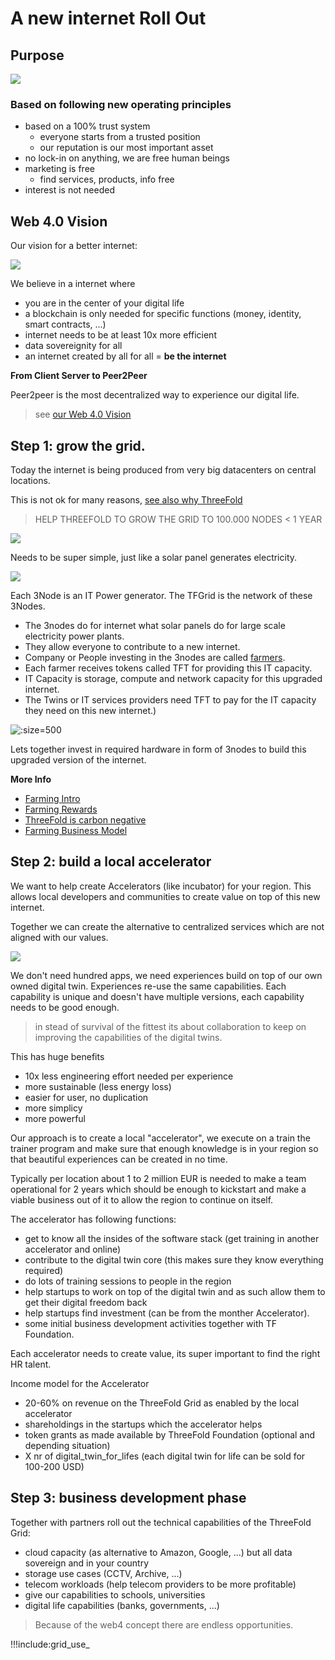 # A new internet Roll Out

## Purpose

![](img/bhag.jpg)

### Based on following new operating principles

- based on a 100% trust system
  - everyone starts from a trusted position
  - our reputation is our most important asset
- no lock-in on anything, we are free human beings
- marketing is free
  - find services, products, info free
- interest is not needed

## Web 4.0 Vision

Our vision for a better internet:

![](img/internet_evolution.jpg)

We believe in a internet where
- you are in the center of your digital life
- a blockchain is only needed for specific functions (money, identity, smart contracts, ...)
- internet needs to be at least 10x more efficient
- data sovereignity for all
- an internet created by all for all = **be the internet**

**From Client Server to Peer2Peer**

Peer2peer is the most decentralized way to experience our digital life.

> see [our Web 4.0 Vision](rollout_web4)

## Step 1: grow the grid.

Today the internet is being produced from very big datacenters on central locations.

This is not ok for many reasons, [see also why ThreeFold](threefold:why_intro)

> HELP THREEFOLD TO GROW THE GRID TO 100.000 NODES < 1 YEAR

![](img/power_generation.jpg)

Needs to be super simple, just like a solar panel generates electricity.

![](img/power_generator_comparison.jpg)

Each 3Node is an IT Power generator. The TFGrid is the network of these 3Nodes.

- The 3nodes do for internet what solar panels do for large scale electricity power plants.
- They allow everyone to contribute to a new internet.
- Company or People investing in the 3nodes are called [farmers](farming_home).
- Each farmer receives tokens called TFT for providing this IT capacity.
- IT Capacity is storage, compute and network capacity for this upgraded internet.
- The Twins or IT services providers need TFT to pay for the IT capacity they need on this new internet.)

![](img/circular_tft3.png ':size=500')

Lets together invest in required hardware in form of 3nodes to build this upgraded version of the internet.

**More Info**

- [Farming Intro](farming_intro)
- [Farming Rewards](farming_reward)
- [ThreeFold is carbon negative](energy_savings)
- [Farming Business Model](farming_biz_model)

## Step 2: build a local accelerator

We want to help create Accelerators (like incubator) for your region.
This allows local developers and communities to create value on top of this new internet.

Together we can create the alternative to centralized services which are not aligned with our values.

![](img/twin_capabilities.jpg)

We don't need hundred apps, we need experiences build on top of our own owned digital twin. Experiences re-use the same capabilities. Each capability is unique and doesn't have multiple versions, each capability needs to be good enough.

> in stead of survival of the fittest its about collaboration to keep on improving the capabilities of the digital twins.

This has huge benefits

- 10x less engineering effort needed per experience
- more sustainable (less energy loss)
- easier for user, no duplication
- more simplicy
- more powerful

Our approach is to create a local "accelerator", we execute on a train the trainer program and make sure that enough knowledge is in your region so that beautiful experiences can be created in no time.

Typically per location about 1 to 2 million EUR is needed to make a team operational for 2 years which should be enough to kickstart and make a viable business out of it to allow the region to continue on itself. 

The accelerator has following functions:

- get to know all the insides of the software stack (get training in another accelerator and online)
- contribute to the digital twin core (this makes sure they know everything required)
- do lots of training sessions to people in the region
- help startups to work on top of the digital twin and as such allow them to get their digital freedom back
- help startups find investment (can be from the monther Accelerator).
- some initial business development activities together with TF Foundation.

Each accelerator needs to create value, its super important to find the right HR talent.

Income model for the Accelerator

- 20-60% on revenue on the ThreeFold Grid as enabled by the local accelerator
- shareholdings in the startups which the accelerator helps
- token grants as made available by ThreeFold Foundation (optional and depending situation)
- X nr of digital_twin_for_lifes (each digital twin for life can be sold for 100-200 USD)


## Step 3: business development phase

Together with partners roll out the technical capabilities of the ThreeFold Grid:

- cloud capacity (as alternative to Amazon, Google, ...) but all data sovereign and in your country
- storage use cases (CCTV, Archive, ...)
- telecom workloads (help telecom providers to be more profitable)
- give our capabilities to schools, universities
- digital life capabilities (banks, governments, ...)

> Because of the web4 concept there are endless opportunities.

!!!include:grid_use_